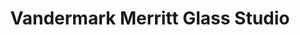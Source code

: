 ---
title: "Vandermark Merritt Glass Studio"
url: /branchburg-township/vandermark-merritt-glass-studio/
shop: Andenken
---